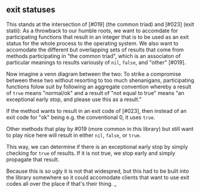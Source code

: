 ## exit statuses

This stands at the intersection of [#019] (the common triad) and
[#023] (exit statii): As a throwback to our humble roots, we want to
accomdate for participating functions that result in an integer that is
to be used as an exit status for the whole process to the operating
system. We also want to accomodate the different but overlapping
sets of results that come from methods participating in
"the common triad", which is an associaton of particular meanings to
results variously of `nil`, `false`, and "other" [#019].

Now imagine a venn diagram between the two: To strike a compromise between
these two without resorting to too much shenanigans, participating
functions folow suit  by following an aggregate convention whereby
a result of `true` means "normal/ok" and a result of "not equal to true"
means "an exceptional early stop, and please use this as a result."

If the method wants to result in an exit code of [#023], then instead
of an exit code for "ok" being e.g. the conventional 0, it uses `true`.

Other methods that play by #019 (more common in this library) but still
want to play nice here will result in either `nil`, `false`, or `true`.

This way, we can determine if there is an exceptional early stop by
simply checking for `true` of results.  If it is not true, we stop
early and simply propagate that result.

Because this is so ugly it is not that widespred, but this had to be
built into the library somewhere so it could accomodate clients that
want to use exit codes all over the place if that's their thing.
_

